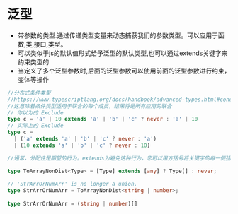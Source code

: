 # 泛型
- 带参数的类型.通过传递类型变量来动态捕获我们的参数类型。可以应用于函数,类,接口,类型。
- 可以类似于js的默认值形式给予泛型的默认类型,也可以通过extends关键字来约束类型的
- 当定义了多个泛型参数时,后面的泛型参数可以使用前面的泛型参数进行约束，变体等操作


```typescript
//分布式条件类型
//https://www.typescriptlang.org/docs/handbook/advanced-types.html#conditional-types
//这意味着条件类型适用于联合的每个成员，结果将是所有应用的联合
// 你以为的 Exclude
type c = 'a' | 10 extends 'a' | 'b' | 'c' ? never : 'a' | 10
// 实际上的 Exclude
type c =
  | ('a' extends 'a' | 'b' | 'c' ? never : 'a')
  | (10 extends 'a' | 'b' | 'c' ? never : 10)

//通常，分配性是期望的行为。extends为避免这种行为，您可以用方括号将关键字的每一侧括起来。

type ToArrayNonDist<Type> = [Type] extends [any] ? Type[] : never;
 
// 'StrArrOrNumArr' is no longer a union.
type StrArrOrNumArr = ToArrayNonDist<string | number>;
           
type StrArrOrNumArr = (string | number)[]
```